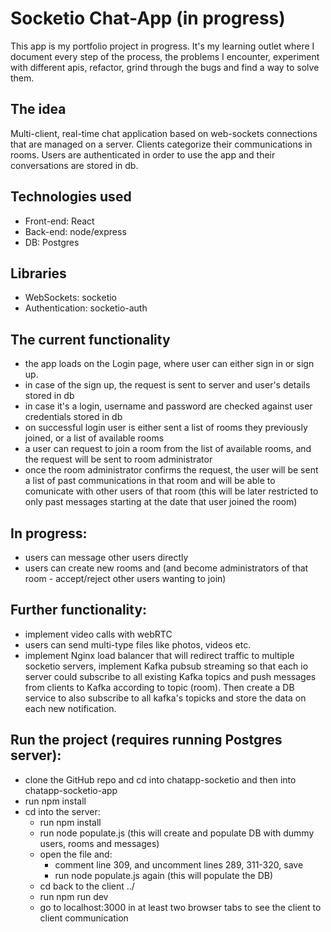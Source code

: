 # Socketio Chat-App (in progress)

This app is my portfolio project in progress. It's my learning outlet where I document every step of the process, the problems I encounter, experiment with different apis, refactor, grind through the bugs and find a way to solve them. 

## The idea

Multi-client, real-time chat application based on web-sockets connections that are managed on a server. Clients categorize their communications in rooms. Users are authenticated in order to use the app and their conversations are stored in db.

## Technologies used

- Front-end: React
- Back-end: node/express
- DB: Postgres

## Libraries
- WebSockets: socketio
- Authentication: socketio-auth

## The current functionality

- the app loads on the Login page, where user can either sign in or sign up. 
- in case of the sign up, the request is sent to server and user's details stored in db
- in case it's a login, username and password are checked against user credentials stored in db
- on successful login user is either sent a list of rooms they previously joined, or a list of available rooms
- a user can request to join a room from the list of available rooms, and the request will be sent to room administrator
- once the room administrator confirms the request, the user will be sent a list of past communications in that room and will be able to comunicate with other users of that room (this will be later restricted to only past messages starting at the date that user joined the room)


## In progress:
- users can message other users directly
- users can create new rooms and (and become administrators of that room - accept/reject other users wanting to join)


## Further functionality:

- implement video calls with webRTC
- users can send multi-type files like photos, videos etc.
- implement Nginx load balancer that will redirect traffic to multiple socketio servers, implement Kafka pubsub streaming so that each io server could subscribe to all existing Kafka topics and push messages from clients to Kafka according to topic (room). Then create a DB service to also subscribe to all kafka's topicks and store the data on each new notification.

## Run the project (requires running Postgres server):

- clone the GitHub repo and cd into chatapp-socketio and then into chatapp-socketio-app
- run npm install
- cd into the server:
   - run npm install
   - run node populate.js (this will create and populate DB with dummy users, rooms and messages) 
   - open the file and:
      - comment line 309, and uncomment lines 289, 311-320, save
      - run node populate.js again (this will populate the DB)
   - cd back to the client ../
   - run npm run dev
   - go to localhost:3000 in at least two browser tabs to see the client to client communication

   



